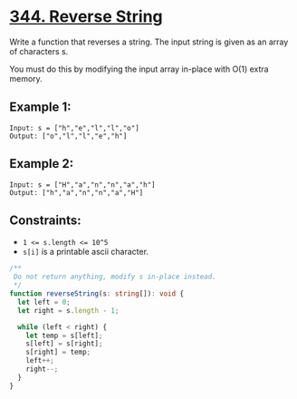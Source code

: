 # [344. Reverse String](https://leetcode.com/problems/reverse-string/description/?envType=daily-question&envId=2024-06-02)

Write a function that reverses a string. The input string is given as an array of characters s.

You must do this by modifying the input array in-place with O(1) extra memory.

## Example 1:

```
Input: s = ["h","e","l","l","o"]
Output: ["o","l","l","e","h"]
```

## Example 2:

```
Input: s = ["H","a","n","n","a","h"]
Output: ["h","a","n","n","a","H"]
```

## Constraints:

- `1 <= s.length <= 10^5`
- `s[i]` is a printable ascii character.

```ts
/**
 Do not return anything, modify s in-place instead.
 */
function reverseString(s: string[]): void {
  let left = 0;
  let right = s.length - 1;

  while (left < right) {
    let temp = s[left];
    s[left] = s[right];
    s[right] = temp;
    left++;
    right--;
  }
}
```
